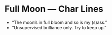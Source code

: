 # Full Moon — Char Lines
- “The moon’s in full bloom and so is my (s)ass.”
- “Unsupervised brilliance only. Try to keep up.”
